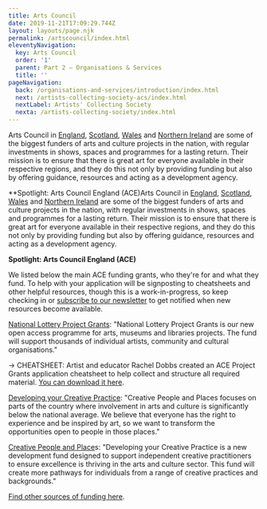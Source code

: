 ```yaml
---
title: Arts Council
date: 2019-11-21T17:09:29.744Z
layout: layouts/page.njk
permalink: /artscouncil/index.html
eleventyNavigation:
  key: Arts Council
  order: '1'
  parent: Part 2 – Organisations & Services
  title: ''
pageNavigation:
  back: /organisations-and-services/introduction/index.html
  next: /artists-collecting-society-acs/index.html
  nextLabel: Artists' Collecting Society
  nexta: /artists-collecting-society/index.html
---
```

Arts Council in [England](https://www.artscouncil.org.uk/), [Scotland](https://www.creativescotland.com/), [Wales](https://arts.wales/) and [Northern Ireland](http://www.artscouncil-ni.org/) are some of the biggest funders of arts and culture projects in the nation, with regular investments in shows, spaces and programmes for a lasting return. Their mission is to ensure that there is great art for everyone available in their respective regions, and they do this not only by providing funding but also by offering guidance, resources and acting as a development agency.

\*\*Spotlight: Arts Council England (ACE)Arts Council in [England](https://www.artscouncil.org.uk/), [Scotland](https://www.creativescotland.com/), [Wales](https://arts.wales/) and [Northern Ireland](http://www.artscouncil-ni.org/) are some of the biggest funders of arts and culture projects in the nation, with regular investments in shows, spaces and programmes for a lasting return. Their mission is to ensure that there is great art for everyone available in their respective regions, and they do this not only by providing funding but also by offering guidance, resources and acting as a development agency.

**Spotlight: Arts Council England (ACE)**

We listed below the main ACE funding grants, who they're for and what they fund. To help with your application will be signposting to cheatsheets and other helpful resources, though this is a work-in-progress, so keep checking in or [subscribe to our newsletter](https://www.artrabbit.com/subscribe) to get notified when new resources become available.  

[National Lottery Project Grants](https://www.artscouncil.org.uk/projectgrants): "National Lottery Project Grants is our new open access programme for arts, museums and libraries projects. The fund will support thousands of individual artists, community and cultural organisations."

→ CHEATSHEET: Artist and educator Rachel Dobbs created an ACE Project Grants application cheatsheet to help collect and structure all required material. [You can download it here](https://drive.google.com/drive/folders/1JxtGPlsZ4c9gUivKecVSCpw7Vhmh-QdF).  

[Developing your Creative Practice](https://www.artscouncil.org.uk/get-funding/creative-people-and-places): "Creative People and Places focuses on parts of the country where involvement in arts and culture is significantly below the national average. We believe that everyone has the right to experience and be inspired by art, so we want to transform the opportunities open to people in those places." 

[Creative People and Place](https://www.artscouncil.org.uk/get-funding/creative-people-and-places)s: "Developing your Creative Practice is a new development fund designed to support independent creative practitioners to ensure excellence is thriving in the arts and culture sector. This fund will create more pathways for individuals from a range of creative practices and backgrounds."

[Find other sources of funding here](https://www.artscouncil.org.uk/funding/other-sources-funding).
